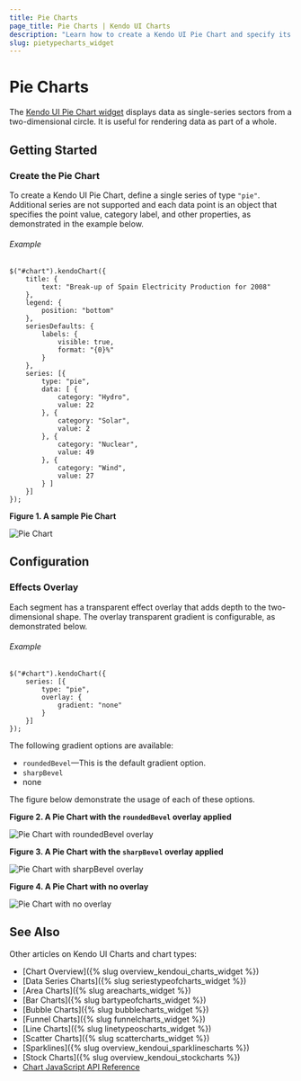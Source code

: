 ```yaml
---
title: Pie Charts
page_title: Pie Charts | Kendo UI Charts
description: "Learn how to create a Kendo UI Pie Chart and specify its point value, category label, and other properties."
slug: pietypecharts_widget
---
```


# Pie Charts

The [Kendo UI Pie Chart widget](http://demos.telerik.com/kendo-ui/pie-charts/index) displays data as single-series sectors from a two-dimensional circle. It is useful for rendering data as part of a whole.

## Getting Started

### Create the Pie Chart

To create a Kendo UI Pie Chart, define a single series of type `"pie"`. Additional series are not supported and each data point is an object that specifies the point value, category label, and other properties, as demonstrated in the example below.

###### Example

    $("#chart").kendoChart({
        title: {
            text: "Break-up of Spain Electricity Production for 2008"
        },
        legend: {
            position: "bottom"
        },
        seriesDefaults: {
            labels: {
                visible: true,
                format: "{0}%"
            }
        },
        series: [{
            type: "pie",
            data: [ {
                category: "Hydro",
                value: 22
            }, {
                category: "Solar",
                value: 2
            }, {
                category: "Nuclear",
                value: 49
            }, {
                category: "Wind",
                value: 27
            } ]
        }]
    });


**Figure 1. A sample Pie Chart**

![Pie Chart](/controls/charts/chart-types/chart-pie.png)

## Configuration

### Effects Overlay

Each segment has a transparent effect overlay that adds depth to the two-dimensional shape. The overlay transparent gradient is configurable, as demonstrated below.

###### Example

    $("#chart").kendoChart({
        series: [{
            type: "pie",
            overlay: {
                gradient: "none"
            }
        }]
    });


The following gradient options are available:

* `roundedBevel`&mdash;This is the default gradient option.
* `sharpBevel`
* none

The figure below demonstrate the usage of each of these options.

**Figure 2. A Pie Chart with the `roundedBevel` overlay applied**

![Pie Chart with roundedBevel overlay](/controls/charts/chart-types/chart-pie-overlay-roundbevel.png)

**Figure 3. A Pie Chart with the `sharpBevel` overlay applied**

![Pie Chart with sharpBevel overlay](/controls/charts/chart-types/chart-pie-overlay-sharpbevel.png)

**Figure 4. A Pie Chart with no overlay**

![Pie Chart with no overlay](/controls/charts/chart-types/chart-pie-overlay-none.png)

## See Also

Other articles on Kendo UI Charts and chart types:

* [Chart Overview]({% slug overview_kendoui_charts_widget %})
* [Data Series Charts]({% slug seriestypeofcharts_widget %})
* [Area Charts]({% slug areacharts_widget %})
* [Bar Charts]({% slug bartypeofcharts_widget %})
* [Bubble Charts]({% slug bubblecharts_widget %})
* [Funnel Charts]({% slug funnelcharts_widget %})
* [Line Charts]({% slug linetypeoscharts_widget %})
* [Scatter Charts]({% slug scattercharts_widget %})
* [Sparklines]({% slug overview_kendoui_sparklinescharts %})
* [Stock Charts]({% slug overview_kendoui_stockcharts %})
* [Chart JavaScript API Reference](/api/javascript/dataviz/ui/chart)
